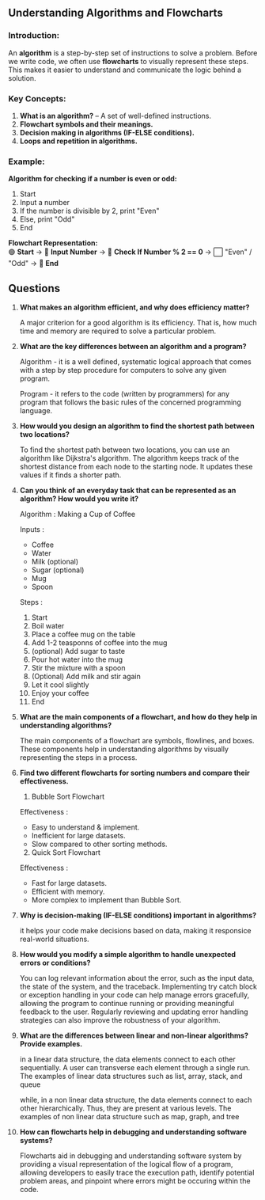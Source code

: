 
## **Understanding Algorithms and Flowcharts**  
### **Introduction:**  
An **algorithm** is a step-by-step set of instructions to solve a problem. Before we write code, we often use **flowcharts** to visually represent these steps. This makes it easier to understand and communicate the logic behind a solution.

### **Key Concepts:**  
1. **What is an algorithm?** – A set of well-defined instructions.  
2. **Flowchart symbols and their meanings.**  
3. **Decision making in algorithms (IF-ELSE conditions).**  
4. **Loops and repetition in algorithms.**  

### **Example:**  
**Algorithm for checking if a number is even or odd:**  
1. Start  
2. Input a number  
3. If the number is divisible by 2, print "Even"  
4. Else, print "Odd"  
5. End  

**Flowchart Representation:**  
🟢 **Start** → 🔷 **Input Number** → 🔲 **Check If Number % 2 == 0** → ⬜ "Even" / "Odd" → 🔴 **End**

## Questions
1. **What makes an algorithm efficient, and why does efficiency matter?**  

    A major criterion for a good algorithm is its efficiency. That is, how much time and memory are required to solve a particular problem.

2. **What are the key differences between an algorithm and a program?**  

    Algorithm - it is a well defined, systematic logical approach that comes with a step by step procedure for computers to solve any given program.

    Program - it refers to the code (written by programmers) for any program that follows the basic rules of the concerned programming language.

3. **How would you design an algorithm to find the shortest path between two locations?**  

    To find the shortest path between two locations, you can use an algorithm like Dijkstra's algorithm. The algorithm keeps track of the shortest distance from each node to the starting node. It updates these values if it finds a shorter path.

4. **Can you think of an everyday task that can be represented as an algorithm? How would you write it?**  

    Algorithm : Making a Cup of Coffee

    Inputs :
    - Coffee
    - Water
    - Milk (optional)
    - Sugar (optional)
    - Mug
    - Spoon

    Steps :
    1. Start
    2. Boil water
    3. Place a coffee mug on the table
    4. Add 1-2 teasponns of coffee into the mug
    5. (optional) Add sugar to taste
    6. Pour hot water into the mug
    7. Stir the mixture with a spoon
    8. (Optional) Add milk and stir again
    9. Let it cool slightly
    10. Enjoy your coffee
    11. End

5. **What are the main components of a flowchart, and how do they help in understanding algorithms?**  

    The main components of a flowchart are symbols, flowlines, and boxes. These components help in understanding algorithms by visually representing the steps in a process.

6. **Find two different flowcharts for sorting numbers and compare their effectiveness.**  

    1. Bubble Sort Flowchart

    Effectiveness :
    - Easy to understand & implement.
    - Inefficient for large datasets.
    - Slow compared to other sorting methods.

    2. Quick Sort Flowchart

    Effectiveness :
    - Fast for large datasets.
    - Efficient with memory.
    - More complex to implement than Bubble Sort.

7. **Why is decision-making (IF-ELSE conditions) important in algorithms?**  

    it helps your code make decisions based on data, making it responsice real-world situations.

8. **How would you modify a simple algorithm to handle unexpected errors or conditions?**  

    You can log relevant information about the error, such as the input data, the state of the system, and the traceback. Implementing try catch block or exception handling in your code can help manage errors gracefully, allowing the program to continue running or providing meaningful feedback to the user. Regularly reviewing and updating error handling strategies can also improve the robustness of your algorithm.

9. **What are the differences between linear and non-linear algorithms? Provide examples.**  

    in a linear data structure, the data elements connect to each other sequentially. A user can transverse each element through a single run. The examples of linear data structures such as list, array, stack, and queue

    while, in a non linear data structure, the data elements connect to each other hierarchically. Thus, they are present at various levels. The examples of non linear data structure such as map, graph, and tree

10. **How can flowcharts help in debugging and understanding software systems?**  

    Flowcharts aid in debugging and understanding software system by providing a visual representation of the logical flow of a program, allowing developers to easily trace the execution path, identify potential problem areas, and pinpoint where errors might be occuring within the code.